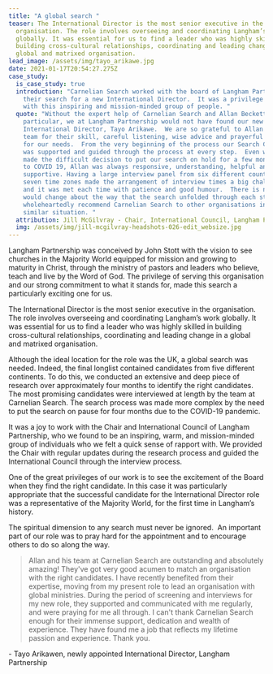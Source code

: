 ```yaml
---
title: "A global search "
teaser: The International Director is the most senior executive in the
  organisation. The role involves overseeing and coordinating Langham’s work
  globally. It was essential for us to find a leader who was highly skilled in
  building cross-cultural relationships, coordinating and leading change in a
  global and matrixed organisation.
lead_image: /assets/img/tayo_arikawe.jpg
date: 2021-01-17T20:54:27.275Z
case_study:
  is_case_study: true
  introduction: "Carnelian Search worked with the board of Langham Partnership in
    their search for a new International Director.  It was a privilege to work
    with this inspiring and mission-minded group of people. "
  quote: "Without the expert help of Carnelian Search and Allan Beckett in
    particular, we at Langham Partnership would not have found our new
    International Director, Tayo Arikawe.  We are so grateful to Allan and his
    team for their skill, careful listening, wise advice and prayerful concern
    for our needs.  From the very beginning of the process our Search Committee
    was supported and guided through the process at every step.  Even when we
    made the difficult decision to put our search on hold for a few months due
    to COVID 19, Allan was always responsive, understanding, helpful and
    supportive. Having a large interview panel from six different countries and
    seven time zones made the arrangement of interview times a big challenge,
    and it was met each time with patience and good humour.  There is nothing I
    would change about the way that the search unfolded through each stage and I
    wholeheartedly recommend Carnelian Search to other organisations in a
    similar situation. "
  attribution: Jill McGilvray - Chair, International Council, Langham Partnership
  img: /assets/img/jill-mcgilvray-headshots-026-edit_websize.jpg
---
```

Langham Partnership was conceived by John Stott with the vision to see churches in the Majority World equipped for mission and growing to maturity in Christ, through the ministry of pastors and leaders who believe, teach and live by the Word of God. The privilege of serving this organisation and our strong commitment to what it stands for, made this search a particularly exciting one for us.

The International Director is the most senior executive in the organisation. The role involves overseeing and coordinating Langham’s work globally. It was essential for us to find a leader who was highly skilled in building cross-cultural relationships, coordinating and leading change in a global and matrixed organisation.

Although the ideal location for the role was the UK, a global search was needed. Indeed, the final longlist contained candidates from five different continents. To do this, we conducted an extensive and deep piece of research over approximately four months to identify the right candidates. The most promising candidates were interviewed at length by the team at Carnelian Search. The search process was made more complex by the need to put the search on pause for four months due to the COVID-19 pandemic.

It was a joy to work with the Chair and International Council of Langham Partnership, who we found to be an inspiring, warm, and mission-minded group of individuals who we felt a quick sense of rapport with. We provided the Chair with regular updates during the research process and guided the International Council through the interview process.

One of the great privileges of our work is to see the excitement of the Board when they find the right candidate. In this case it was particularly appropriate that the successful candidate for the International Director role was a representative of the Majority World, for the first time in Langham’s history.

The spiritual dimension to any search must never be ignored.  An important part of our role was to pray hard for the appointment and to encourage others to do so along the way.

> Allan and his team at Carnelian Search are outstanding and absolutely amazing! They've got very good acumen to match an organisation with the right candidates. I have recently benefited from their expertise, moving from my present role to lead an organisation with global ministries. During the period of screening and interviews for my new role, they supported and communicated with me regularly, and were praying for me all through. I can't thank Carnelian Search enough for their immense support, dedication and wealth of experience. They have found me a job that reflects my lifetime passion and experience. Thank you.

\- Tayo Arikawen, newly appointed International Director, Langham Partnership